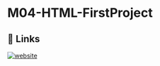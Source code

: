 # M04-HTML-FirstProject

## 🔗 Links
[![website](https://img.shields.io/badge/my_website-000?style=for-the-badge&logo=ko-fi&logoColor=white)](https://santitoitb.github.io/M04-HTML-FirstProject/)
